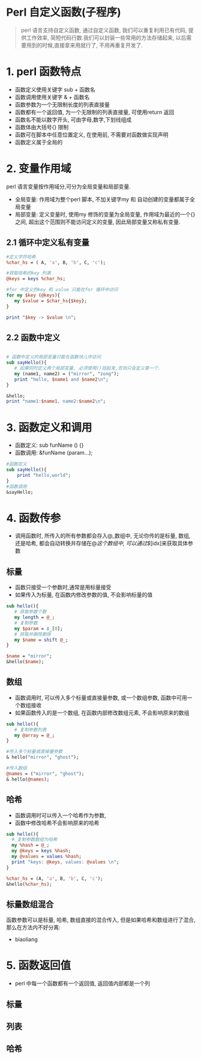 # Perl 自定义函数(子程序)
> perl 语言支持自定义函数, 通过自定义函数, 我们可以重复利用已有代码, 提供工作效率, 简短代码行数.我们可以封装一些常用的方法存储起来, 以后需要用到的时候,直接拿来用就行了, 不用再重复开发了.


# 1. perl 函数特点
* 函数定义使用关键字 sub + 函数名
* 函数调用使用关键字 & + 函数名
* 函数参数为一个无限制长度的列表直接量
* 函数都有一个返回值, 为一个无限制的列表直接量, 可使用return 返回
* 函数名不能以数字开头, 可由字母,数字,下划线组成
* 函数体由大括号{} 限制
* 函数可在脚本中任意位置定义, 在使用前, 不需要对函数做实现声明
* 函数定义属于全局的

# 2. 变量作用域
perl 语言变量按作用域分,可分为全局变量和局部变量.
* 全局变量: 作用域为整个perl 脚本, 不加关键字my 和 自动创建的变量都属于全局变量
* 局部变量: 定义变量时, 使用my 修饰的变量为全局变量, 作用域为最近的一个{} 之间, 超出这个范围则不能访问定义的变量, 因此局部变量又称私有变量.

## 2.1 循环中定义私有变量

```perl
#定义字符哈希
%char_hs = ( A, 'a', B, 'b', C, 'c');

#获取哈希的key 列表
@keys = keys %char_hs;

#for 中定义的key 和 value 只能在for 循环中访问
for my $key (@keys){
   my $value = $char_hs{$key};
}

print "$key -> $value \n";
```

## 2.2 函数中定义
```perl

# 函数中定义的局部变量只能在函数块儿中访问
sub sayHello(){
   # 如果同时定义两个局部变量, 必须使用()括起来,否则只会定义第一个.
   my (name1, name2) = ("mirror", "zong");
   print "hello, $name1 and $name2\n";
}

&hello;
print "name1:$name1, name2:$name2\n";

```

# 3. 函数定义和调用
* 函数定义: sub funName () {}
* 函数调用: &funName (param...);

```perl
#函数定义
sub sayHello(){
    print "hello,world";
}
#函数调用
&sayHello;
```

# 4. 函数传参
* 调用函数时, 所传入的所有参数都会存入@_数组中, 无论你传的是标量, 数组, 还是哈希, 都会自动转换并存储在@_这个数组中, 可以通过$_[idx]来获取具体参数

## 标量
* 函数只接受一个参数时,通常是用标量接受
* 如果传入为标量, 在函数内修改参数的值, 不会影响标量的值

```perl
sub hello(){
   # 获取参数个数
   my length = @_;
   # 复制参数
   my $param = $_[0];
   # 获取并删除删除
   my $name = shift @_;
}

$name = "mirror";
&hello($name);
```

## 数组
* 函数调用时, 可以传入多个标量或直接量参数, 或一个数组参数, 函数中可用一个数组接收
* 如果函数传入的是一个数组, 在函数内部修改数组元素, 不会影响原来的数组

```perl
sub hello(){
   # 复制参数列表
   my @array = @_;
}

#传入多个标量或直接量参数
& hello("mirror", "ghost");

#传入数组
@names = ("mirror", "ghost");
& hello(@names);
```

## 哈希
* 函数调用时可以传入一个哈希作为参数,
* 函数中修改哈希不会影响原来的哈希

```perl
sub hello(){
  # 复制参数数组为哈希
  my %hash = @_;
  my @keys = keys %hash;
  my @values = values %hash;
  print "keys: @keys, values: @values \n";
}

%char_hs = (A, 'a', B, 'b', C, 'c');
&hello(%char_hs);
```

## 标量数组混合
函数参数可以是标量, 哈希, 数组直接的混合传入, 但是如果哈希和数组进行了混合, 那么在方法内不好分离:
* biaoliang 





# 5. 函数返回值
* perl 中每一个函数都有一个返回值, 返回值内部都是一个列
## 标量
## 列表
## 哈希

